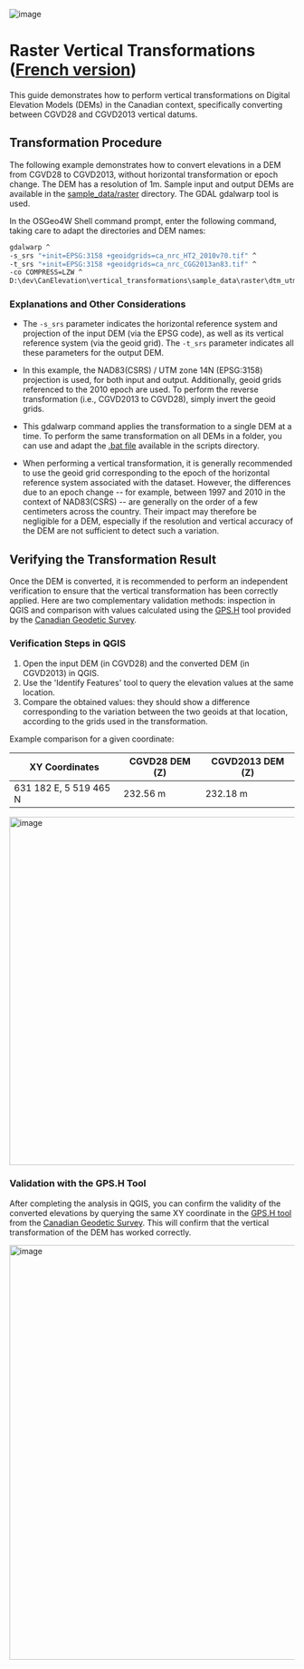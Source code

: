 ![image](https://github.com/user-attachments/assets/7fb631a8-8405-4592-9897-991f8123cd02)
# Raster Vertical Transformations ([French version](./raster_transformations_FR.md))

This guide demonstrates how to perform vertical transformations on Digital Elevation Models (DEMs) in the Canadian context, specifically converting between CGVD28 and CGVD2013 vertical datums.

## Transformation Procedure

The following example demonstrates how to convert elevations in a DEM from CGVD28 to CGVD2013, without horizontal transformation or epoch change. The DEM has a resolution of 1m. Sample input and output DEMs are available in the [sample_data/raster](./sample_data/raster) directory. The GDAL gdalwarp tool is used.

In the OSGeo4W Shell command prompt, enter the following command, taking care to adapt the directories and DEM names:

```bash
gdalwarp ^
-s_srs "+init=EPSG:3158 +geoidgrids=ca_nrc_HT2_2010v70.tif" ^
-t_srs "+init=EPSG:3158 +geoidgrids=ca_nrc_CGG2013an83.tif" ^
-co COMPRESS=LZW ^
D:\dev\CanElevation\vertical_transformations\sample_data\raster\dtm_utm14_CGVD28.tif ^ D:\dev\CanElevation\vertical_transformations\sample_data\raster\dtm_utm14_CGVD2013.tif
```

### Explanations and Other Considerations

- The `-s_srs` parameter indicates the horizontal reference system and projection of the input DEM (via the EPSG code), as well as its vertical reference system (via the geoid grid). The `-t_srs` parameter indicates all these parameters for the output DEM.

- In this example, the NAD83(CSRS) / UTM zone 14N (EPSG:3158) projection is used, for both input and output. Additionally, geoid grids referenced to the 2010 epoch are used. To perform the reverse transformation (i.e., CGVD2013 to CGVD28), simply invert the geoid grids.

- This gdalwarp command applies the transformation to a single DEM at a time. To perform the same transformation on all DEMs in a folder, you can use and adapt the [.bat file](./scripts/cgvd2013_to_cgvd28_entirefolder.bat) available in the scripts directory.

- When performing a vertical transformation, it is generally recommended to use the geoid grid corresponding to the epoch of the horizontal reference system associated with the dataset. However, the differences due to an epoch change -- for example, between 1997 and 2010 in the context of NAD83(CSRS) -- are generally on the order of a few centimeters across the country. Their impact may therefore be negligible for a DEM, especially if the resolution and vertical accuracy of the DEM are not sufficient to detect such a variation.

## Verifying the Transformation Result

Once the DEM is converted, it is recommended to perform an independent verification to ensure that the vertical transformation has been correctly applied. Here are two complementary validation methods: inspection in QGIS and comparison with values calculated using the [GPS.H](https://webapp.csrs-scrs.nrcan-rncan.gc.ca/geod/tools-outils/gpsh.php) tool provided by the [Canadian Geodetic Survey](https://natural-resources.canada.ca/science-data/science-research/geomatics/geodetic-reference-systems).

### Verification Steps in QGIS

1. Open the input DEM (in CGVD28) and the converted DEM (in CGVD2013) in QGIS.
2. Use the 'Identify Features' tool to query the elevation values at the same location.
3. Compare the obtained values: they should show a difference corresponding to the variation between the two geoids at that location, according to the grids used in the transformation.

Example comparison for a given coordinate:

| **XY Coordinates** | **CGVD28 DEM (Z)** | **CGVD2013 DEM (Z)** |
|--------------------|--------------------|--------------------|
| 631 182 E, 5 519 465 N | 232.56 m | 232.18 m |

<img width="1035" height="614" alt="image" src="https://github.com/user-attachments/assets/8203eb85-f05b-4ec8-af91-7f393c40aa54" />



### Validation with the GPS.H Tool

After completing the analysis in QGIS, you can confirm the validity of the converted elevations by querying the same XY coordinate in the [GPS.H tool](https://webapp.csrs-scrs.nrcan-rncan.gc.ca/geod/tools-outils/gpsh.php?locale=en) from the [Canadian Geodetic Survey](https://natural-resources.canada.ca/science-data/science-research/geomatics/geodetic-reference-systems). This will confirm that the vertical transformation of the DEM has worked correctly.

<img width="1187" height="731" alt="image" src="https://github.com/user-attachments/assets/8165ec3c-d070-4553-9a2b-5d6b5f724734" />



